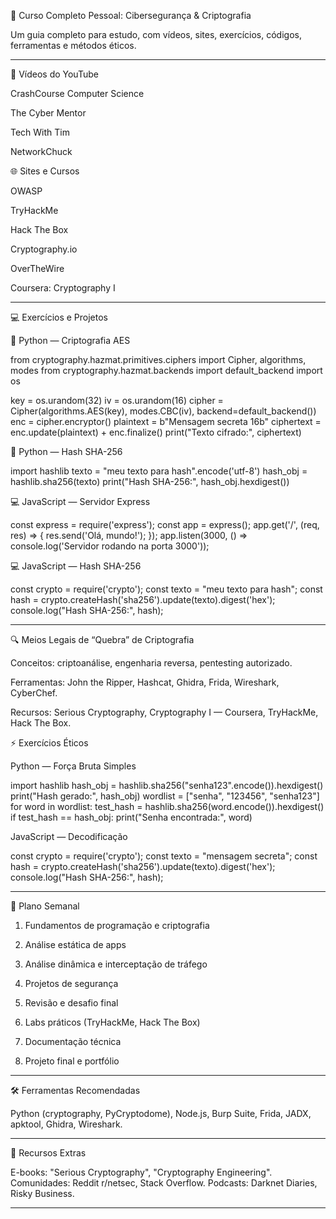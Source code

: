 📘 Curso Completo Pessoal: Cibersegurança & Criptografia

Um guia completo para estudo, com vídeos, sites, exercícios, códigos, ferramentas e métodos éticos.


---

🎥 Vídeos do YouTube

CrashCourse Computer Science

The Cyber Mentor

Tech With Tim

NetworkChuck


🌐 Sites e Cursos

OWASP

TryHackMe

Hack The Box

Cryptography.io

OverTheWire

Coursera: Cryptography I



---

💻 Exercícios e Projetos

🐍 Python — Criptografia AES

from cryptography.hazmat.primitives.ciphers import Cipher, algorithms, modes
from cryptography.hazmat.backends import default_backend
import os

key = os.urandom(32)
iv = os.urandom(16)
cipher = Cipher(algorithms.AES(key), modes.CBC(iv), backend=default_backend())
enc = cipher.encryptor()
plaintext = b"Mensagem secreta 16b"
ciphertext = enc.update(plaintext) + enc.finalize()
print("Texto cifrado:", ciphertext)

🐍 Python — Hash SHA-256

import hashlib
texto = "meu texto para hash".encode('utf-8')
hash_obj = hashlib.sha256(texto)
print("Hash SHA-256:", hash_obj.hexdigest())

💻 JavaScript — Servidor Express

const express = require('express');
const app = express();
app.get('/', (req, res) => {
    res.send('Olá, mundo!');
});
app.listen(3000, () => console.log('Servidor rodando na porta 3000'));

💻 JavaScript — Hash SHA-256

const crypto = require('crypto');
const texto = "meu texto para hash";
const hash = crypto.createHash('sha256').update(texto).digest('hex');
console.log("Hash SHA-256:", hash);


---

🔍 Meios Legais de “Quebra” de Criptografia

Conceitos: criptoanálise, engenharia reversa, pentesting autorizado.

Ferramentas: John the Ripper, Hashcat, Ghidra, Frida, Wireshark, CyberChef.

Recursos: Serious Cryptography, Cryptography I — Coursera, TryHackMe, Hack The Box.

⚡ Exercícios Éticos

Python — Força Bruta Simples

import hashlib
hash_obj = hashlib.sha256("senha123".encode()).hexdigest()
print("Hash gerado:", hash_obj)
wordlist = ["senha", "123456", "senha123"]
for word in wordlist:
    test_hash = hashlib.sha256(word.encode()).hexdigest()
    if test_hash == hash_obj:
        print("Senha encontrada:", word)

JavaScript — Decodificação

const crypto = require('crypto');
const texto = "mensagem secreta";
const hash = crypto.createHash('sha256').update(texto).digest('hex');
console.log("Hash SHA-256:", hash);


---

📆 Plano Semanal

1. Fundamentos de programação e criptografia


2. Análise estática de apps


3. Análise dinâmica e interceptação de tráfego


4. Projetos de segurança


5. Revisão e desafio final


6. Labs práticos (TryHackMe, Hack The Box)


7. Documentação técnica


8. Projeto final e portfólio




---

🛠 Ferramentas Recomendadas

Python (cryptography, PyCryptodome), Node.js, Burp Suite, Frida, JADX, apktool, Ghidra, Wireshark.


---

📂 Recursos Extras

E-books: "Serious Cryptography", "Cryptography Engineering". Comunidades: Reddit r/netsec, Stack Overflow. Podcasts: Darknet Diaries, Risky Business.


---



